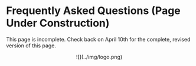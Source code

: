 # Frequently Asked Questions (Page Under Construction)

This page is incomplete. Check back on April 10th for the complete, revised version of this page.

<center id="footer">
  ![](../img/logo.png)
</center>
